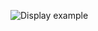 ![Display example](https://github.com/ipchelnikov/exploringPi/blob/master/kernel/display_example.gif)
